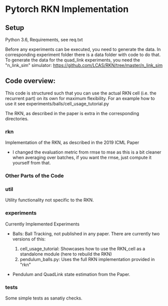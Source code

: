 # Pytorch RKN Implementation 

## Setup
Python 3.6, Requirements, see req.txt

Before any experiments can be executed, you need to generate the data. In corresponding experiment folder there is a data folder with code to do that. 
To generate the data for the quad_link experiments, you need the "n_link_sim" simulator:
https://github.com/LCAS/RKN/tree/master/n_link_sim

## Code overview:
This code is structured such that you can use the actual RKN cell (i.e. the recurrent part) on its own for maximum flexibility. For an example 
how to use it see experiments/balls/cell_usage_tutorial.py

The RKN, as described in the paper is extra in the corresponding directories.

### rkn
Implementation of the RKN, as described in the 2019 ICML Paper 
- I changed the evaluation metric from rmse to mse as this is a bit cleaner when averaging over batches, if you 
want the rmse, just compute it yourself from that.

### Other Parts of the Code

### util
Utility functionality not specific to the RKN.

### experiments
Currently Implemented Experiments
- Balls: Ball Tracking, not published in any paper. There are currently two versions of this:
  1. cell_usage_tutorial: Showcases how to use the RKN_cell as a standalone module (here to rebuild the RKN)
  2. pendulum_balls.py: Uses the full RKN implementation provided in "rkn"
  
- Pendulum and QuadLink state estimation from the Paper.

### tests
Some simple tests as sanatiy checks. 

 
